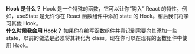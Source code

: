 
**Hook 是什么？** Hook 是一个特殊的函数，它可以让你“钩入” React 的特性。例如，useState 是允许你在 React 函数组件中添加 state 的 Hook。稍后我们将学习其他 Hook。<br />**什么时候我会用 Hook？** 如果你在编写函数组件并意识到需要向其添加一些 state，以前的做法是必须将其转化为 class。现在你可以在现有的函数组件中使用 Hook。
